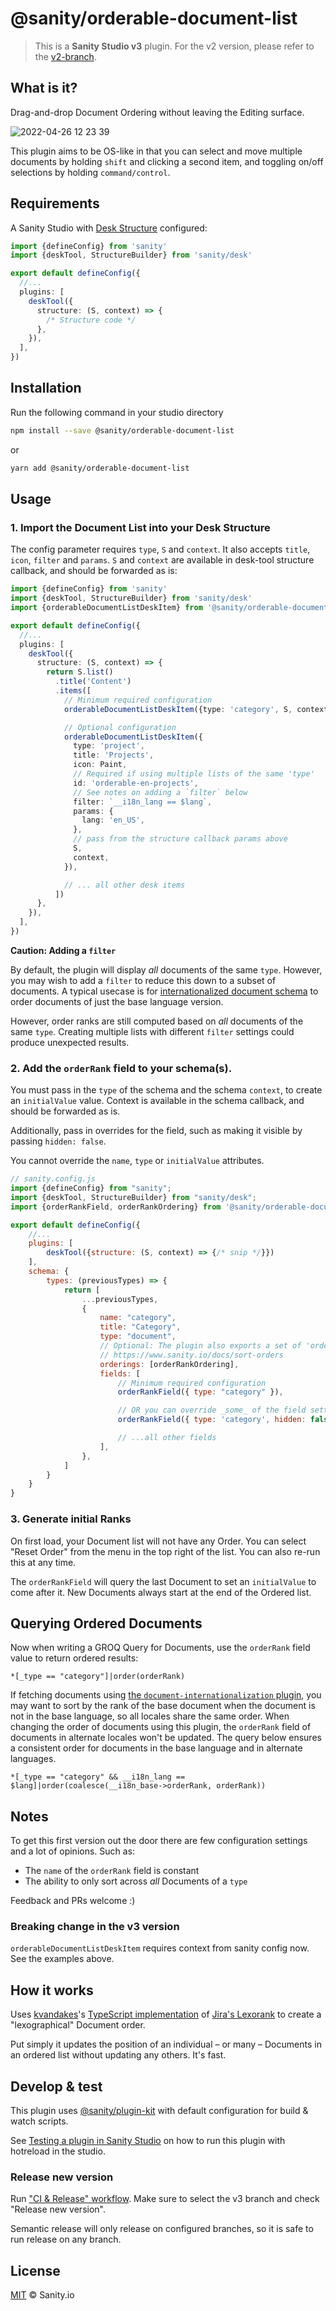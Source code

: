 # @sanity/orderable-document-list

> This is a **Sanity Studio v3** plugin.
> For the v2 version, please refer to the [v2-branch](https://github.com/sanity-io/orderable-document-list/tree/studio-v2).

## What is it?

Drag-and-drop Document Ordering without leaving the Editing surface.

![2022-04-26 12 23 39](https://user-images.githubusercontent.com/9684022/165289621-dbd9d841-028e-40c7-be14-7398fcdb1210.gif)

This plugin aims to be OS-like in that you can select and move multiple documents by holding `shift` and clicking a second item, and toggling on/off selections by holding `command/control`.

## Requirements

A Sanity Studio with [Desk Structure](https://www.sanity.io/docs/structure-builder-introduction) configured:

```ts
import {defineConfig} from 'sanity'
import {deskTool, StructureBuilder} from 'sanity/desk'

export default defineConfig({
  //...
  plugins: [
    deskTool({
      structure: (S, context) => {
        /* Structure code */
      },
    }),
  ],
})
```

## Installation

Run the following command in your studio directory

```sh
npm install --save @sanity/orderable-document-list
```

or

```sh
yarn add @sanity/orderable-document-list
```

## Usage

### 1. Import the Document List into your Desk Structure

The config parameter requires `type`, `S` and `context`. It also accepts `title`, `icon`, `filter` and `params`.
`S` and `context` are available in desk-tool structure callback, and should be forwarded as is:

```ts
import {defineConfig} from 'sanity'
import {deskTool, StructureBuilder} from 'sanity/desk'
import {orderableDocumentListDeskItem} from '@sanity/orderable-document-list'

export default defineConfig({
  //...
  plugins: [
    deskTool({
      structure: (S, context) => {
        return S.list()
          .title('Content')
          .items([
            // Minimum required configuration
            orderableDocumentListDeskItem({type: 'category', S, context}),

            // Optional configuration
            orderableDocumentListDeskItem({
              type: 'project',
              title: 'Projects',
              icon: Paint,
              // Required if using multiple lists of the same 'type'
              id: 'orderable-en-projects',
              // See notes on adding a `filter` below
              filter: `__i18n_lang == $lang`,
              params: {
                lang: 'en_US',
              },
              // pass from the structure callback params above
              S,
              context,
            }),

            // ... all other desk items
          ])
      },
    }),
  ],
})
```

**Caution: Adding a `filter`**

By default, the plugin will display _all_ documents of the same `type`. However, you may wish to add a `filter` to reduce this down to a subset of documents. A typical usecase is for [internationalized document schema](https://github.com/sanity-io/document-internationalization) to order documents of just the base language version.

However, order ranks are still computed based on _all_ documents of the same `type`. Creating multiple lists with different `filter` settings could produce unexpected results.

### 2. Add the `orderRank` field to your schema(s).

You must pass in the `type` of the schema and the schema `context`, to create an `initialValue` value.
Context is available in the schema callback, and should be forwarded as is.

Additionally, pass in overrides for the field, such as making it visible by passing `hidden: false`.

You cannot override the `name`, `type` or `initialValue` attributes.

```js
// sanity.config.js
import {defineConfig} from "sanity";
import {deskTool, StructureBuilder} from "sanity/desk";
import {orderRankField, orderRankOrdering} from '@sanity/orderable-document-list'

export default defineConfig({
    //...
    plugins: [
        deskTool({structure: (S, context) => {/* snip */}})
    ],
    schema: {
        types: (previousTypes) => {
            return [
                ...previousTypes,
                {
                    name: "category",
                    title: "Category",
                    type: "document",
                    // Optional: The plugin also exports a set of 'orderings' for use in other Document Lists
                    // https://www.sanity.io/docs/sort-orders
                    orderings: [orderRankOrdering],
                    fields: [
                        // Minimum required configuration
                        orderRankField({ type: "category" }),

                        // OR you can override _some_ of the field settings
                        orderRankField({ type: 'category', hidden: false }),

                        // ...all other fields
                    ],
                },
            ]
        }
    }
}
```

### 3. Generate initial Ranks

On first load, your Document list will not have any Order. You can select "Reset Order" from the menu in the top right of the list.
You can also re-run this at any time.

The `orderRankField` will query the last Document to set an `initialValue` to come after it.
New Documents always start at the end of the Ordered list.

## Querying Ordered Documents

Now when writing a GROQ Query for Documents, use the `orderRank` field value to return ordered results:

```groq
*[_type == "category"]|order(orderRank)
```

If fetching documents using [the `document-internationalization` plugin](https://github.com/sanity-io/document-internationalization), you may want to sort by the rank of the base document when the document is not in the base language, so all locales share the same order. When changing the order of documents using this plugin, the `orderRank` field of documents in alternate locales won't be updated. The query below ensures a consistent order for documents in the base language and in alternate languages.

```groq
*[_type == "category" && __i18n_lang == $lang]|order(coalesce(__i18n_base->orderRank, orderRank))
```

## Notes

To get this first version out the door there are few configuration settings and a lot of opinions. Such as:

- The `name` of the `orderRank` field is constant
- The ability to only sort across _all_ Documents of a `type`

Feedback and PRs welcome :)

### Breaking change in the v3 version

`orderableDocumentListDeskItem` requires context from sanity config now.
See the examples above.

## How it works

Uses [kvandakes](https://github.com/kvandake)'s [TypeScript implementation](https://github.com/kvandake/lexorank-ts) of [Jira's Lexorank](https://www.youtube.com/watch?v=OjQv9xMoFbg) to create a "lexographical" Document order.

Put simply it updates the position of an individual – or many – Documents in an ordered list without updating any others. It's fast.

## Develop & test

This plugin uses [@sanity/plugin-kit](https://github.com/sanity-io/plugin-kit)
with default configuration for build & watch scripts.

See [Testing a plugin in Sanity Studio](https://github.com/sanity-io/plugin-kit#testing-a-plugin-in-sanity-studio)
on how to run this plugin with hotreload in the studio.

### Release new version

Run ["CI & Release" workflow](https://github.com/sanity-io/orderable-document-list/actions/workflows/main.yml).
Make sure to select the v3 branch and check "Release new version".

Semantic release will only release on configured branches, so it is safe to run release on any branch.

## License

[MIT](LICENSE) © Sanity.io
